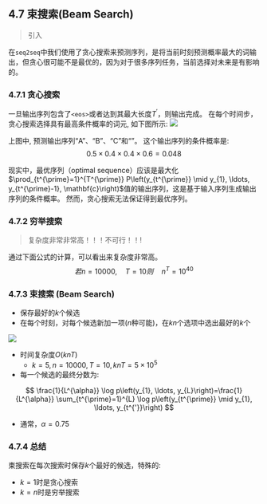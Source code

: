 ## 4.7 束搜索(Beam Search)

> 引入

在`seq2seq`中我们使用了贪心搜索来预测序列，是将当前时刻预测概率最大的词输出，但贪心很可能不是最优的，因为对于很多序列任务，当前选择对未来是有影响的。

### 4.7.1 贪心搜索
一旦输出序列包含了`<eos>`或者达到其最大长度$T^{\prime}$，则输出完成。 在每个时间步，贪心搜索选择具有最高条件概率的词元, 如下图所示:
![](https://zh-v2.d2l.ai/_images/s2s-prob1.svg)


上图中, 预测输出序列“A”、“B”、“C”和“<eos>”。 这个输出序列的条件概率是:
$$
0.5 \times 0.4 \times 0.4 \times 0.6=0.048
$$

现实中，最优序列（optimal sequence）应该是最大化$\prod_{t^{\prime}=1}^{T^{\prime}} P\left(y_{t^{\prime}} \mid y_{1}, \ldots, y_{t^{\prime}-1}, \mathbf{c}\right)$值的输出序列，这是基于输入序列生成输出序列的条件概率。 然而，贪心搜索无法保证得到最优序列。

### 4.7.2 穷举搜索
> 复杂度非常非常高！！！不可行！！!

通过下面公式的计算，可以看出来复杂度非常高。
$$
若n=10000, \quad T=10 则\quad n^{T}=10^{40}
$$

### 4.7.3 束搜索 (Beam Search)

* 保存最好的$k$个候选
* 在每个时刻，对每个候选新加一项($n$种可能)，在$kn$个选项中选出最好的$k$个

![](https://zh-v2.d2l.ai/_images/beam-search.svg)

* 时间复杂度$O(knT)$
  * $k=5,n = 10000,T=10,knT= 5 \times 10^5$
* 每一个候选的最终分数为:

$$
\frac{1}{L^{\alpha}} \log p\left(y_{1}, \ldots, y_{L}\right)=\frac{1}{L^{\alpha}} \sum_{t^{\prime}=1}^{L} \log p\left(y_{t^{\prime}} \mid y_{1}, \ldots, y_{t^{'}}\right)
$$

* 通常，$\alpha=0.75$

### 4.7.4 总结

束搜索在每次搜索时保存$k$个最好的候选，特殊的:

* $k=1$时是贪心搜索
* $k=n$时是穷举搜索
